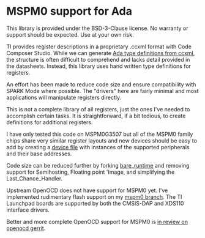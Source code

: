 # MSPM0 support for Ada
This library is provided under the BSD-3-Clause license. No warranty or support should be expected. Use at your own risk.

TI provides register descriptions in a proprietary .ccxml format with Code Composer Studio. While we can generate [Ada type definitions from ccxml](https://github.com/JeremyGrosser/ccs2ada), the structure is often difficult to comprehend and lacks detail provided in the datasheets. Instead, this library uses hand written type definitions for registers.

An effort has been made to reduce code size and ensure compatibility with SPARK Mode where possible. The "drivers" here are fairly minimal and most applications will manipulate registers directly.

This is not a complete library of all registers, just the ones I've needed to accomplish certain tasks. It is straightforward, if a bit tedious, to create definitions for additional registers.

I have only tested this code on MSPM0G3507 but all of the MSPM0 family chips share very similar register layouts and new devices should be easy to add by creating a [device file](src/mspm0-g3507.ads) with instances of the supported peripherals and their base addresses.

Code size can be reduced further by forking [bare_runtime](https://gihtub.com/JeremyGrosser/bare_runtime) and removing support for Semihosting, Floating point 'Image, and simplifying the Last_Chance_Handler.

Upstream OpenOCD does not have support for MSPM0 yet. I've implemented rudimentary flash support on my [mspm0 branch](https://github.com/JeremyGrosser/openocd/tree/mspm0). The TI Launchpad boards are supported by both the CMSIS-DAP and XDS110 interface drivers.

Better and more complete OpenOCD support for MSPM0 is [in review on openocd gerrit](https://review.openocd.org/c/openocd/+/8384).
